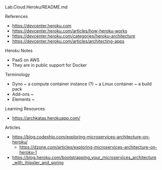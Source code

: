 Lab.Cloud.Heroku/README.md

References
* https://devcenter.heroku.com
* https://devcenter.heroku.com/articles/how-heroku-works 
* https://devcenter.heroku.com/categories/heroku-architecture
* https://devcenter.heroku.com/articles/architecting-apps

Heroku Notes
* PaaS on AWS
* They are in public support for Docker


Terminology
* Dyno ~ a compute container instance (?) ~ a Linux container ~ a build pack
* Add-ons ~
* Elements ~


Learning Resources
* https://archkatas.herokuapp.com/



Articles
* https://blog.codeship.com/exploring-microservices-architecture-on-heroku/
  * https://dzone.com/articles/exploring-microservices-architecture-on-heroku-1
* https://blog.heroku.com/bootstrapping_your_microservices_architecture_with_jhipster_and_spring

